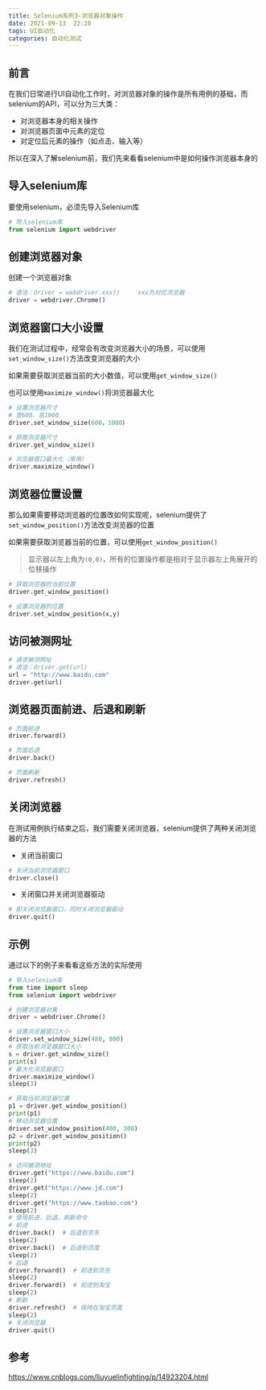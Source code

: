 ```yaml
---
title: Selenium系列3-浏览器对象操作
date: 2021-09-13  22:28
tags: UI自动化
categories: 自动化测试
---
```


## 前言

在我们日常进行UI自动化工作时，对浏览器对象的操作是所有用例的基础，而selenium的API，可以分为三大类：

- 对浏览器本身的相关操作
- 对浏览器页面中元素的定位
- 对定位后元素的操作（如点击、输入等）

所以在深入了解selenium前，我们先来看看selenium中是如何操作浏览器本身的

## 导入selenium库

要使用selenium，必须先导入Selenium库

```python
# 导入selenium库
from selenium import webdriver
```

## 创建浏览器对象

创建一个浏览器对象

```python
# 语法：driver = webdriver.xxx()     xxx为对应浏览器
driver = webdriver.Chrome()
```

## 浏览器窗口大小设置

我们在测试过程中，经常会有改变浏览器大小的场景，可以使用`set_window_size()`方法改变浏览器的大小

如果需要获取浏览器当前的大小数值，可以使用`get_window_size()`	

也可以使用`maximize_window()`将浏览器最大化

```python
# 设置浏览器尺寸
# 宽600、高1000
driver.set_window_size(600，1000）

# 获取浏览器尺寸
driver.get_window_size()		

# 浏览器窗口最大化（常用）
driver.maximize_window()
```

## 浏览器位置设置

那么如果需要移动浏览器的位置改如何实现呢，selenium提供了`set_window_position()`方法改变浏览器的位置

如果需要获取浏览器当前的位置，可以使用`get_window_position()`	

> 显示器以左上角为`(0,0)`，所有的位置操作都是相对于显示器左上角展开的位移操作

```python
# 获取浏览器的当前位置
driver.get_window_position()		

# 设置浏览器的位置
driver.set_window_position(x,y)
```

## 访问被测网址

```python
# 请求被测网址
# 语法：driver.get(url)	
url = "http://www.baidu.com"
driver.get(url)
```

## 浏览器页面前进、后退和刷新

```python
# 页面前进
driver.forward()

# 页面后退
driver.back()

# 页面刷新
driver.refresh()
```

## 关闭浏览器

在测试用例执行结束之后，我们需要关闭浏览器，selenium提供了两种关闭浏览器的方法

- 关闭当前窗口

```python
# 关闭当前浏览器窗口
driver.close()
```

- 关闭窗口并关闭浏览器驱动

```python
# 即关闭浏览器窗口，同时关闭浏览器驱动
driver.quit()
```

## 示例

通过以下的例子来看看这些方法的实际使用

```python
# 导入selenium库
from time import sleep
from selenium import webdriver

# 创建浏览器对象
driver = webdriver.Chrome()

# 设置浏览器窗口大小
driver.set_window_size(480, 800)
# 获取当前浏览器窗口大小
s = driver.get_window_size()
print(s)
# 最大化浏览器窗口
driver.maximize_window()
sleep(3)

# 获取当前浏览器位置
p1 = driver.get_window_position()
print(p1)
# 移动浏览器位置
driver.set_window_position(400, 300)
p2 = driver.get_window_position()
print(p2)
sleep(3)

# 访问被测地址
driver.get("https://www.baidu.com")
sleep(2)
driver.get("https://www.jd.com")
sleep(2)
driver.get("https://www.taobao.com")
sleep(2)
# 使用前进，后退，刷新命令
# 前进
driver.back()  # 后退到京东
sleep(2)
driver.back()  # 后退到百度
sleep(2)
# 后退
driver.forward()  # 前进到京东
sleep(2)
driver.forward()  # 前进到淘宝
sleep(2)
# 刷新
driver.refresh()  # 保持在淘宝页面
sleep(2)
# 关闭浏览器
driver.quit()
```

## 参考

https://www.cnblogs.com/liuyuelinfighting/p/14923204.html
